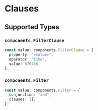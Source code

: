 # Clauses


## Supported Types

### `components.FilterClause`

```typescript
const value: components.FilterClause = {
  property: "<value>",
  operator: "like",
  value: 876716,
};
```

### `components.Filter`

```typescript
const value: components.Filter = {
  conjunction: "and",
  clauses: [],
};
```

